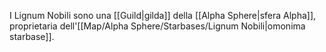 I Lignum Nobili sono una [[Guild|gilda]] della [[Alpha Sphere|sfera Alpha]], proprietaria dell'[[Map/Alpha Sphere/Starbases/Lignum Nobili|omonima starbase]].
